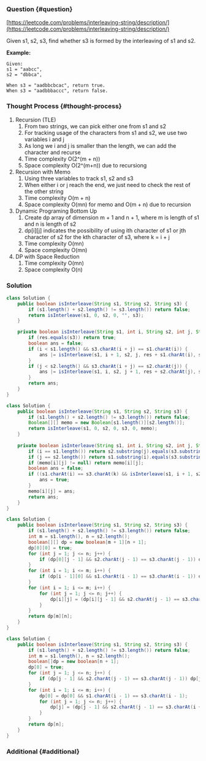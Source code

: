 ### Question {#question}

[https://leetcode.com/problems/interleaving-string/description/](https://leetcode.com/problems/interleaving-string/description/)

Given s1, s2, s3, find whether s3 is formed by the interleaving of s1 and s2.

**Example:**

```
Given:
s1 = "aabcc",
s2 = "dbbca",

When s3 = "aadbbcbcac", return true.
When s3 = "aadbbbaccc", return false.
```

### Thought Process {#thought-process}

1. Recursion \(TLE\)
   1. From two strings, we can pick either one from s1 and s2
   2. For tracking usage of the characters from s1 and s2, we use two variables i and j
   3. As long we i and j is smaller than the length, we can add the character and recurse
   4. Time complexity O\(2^\(m + n\)\)
   5. Space complexity O\(2^\(m+n\)\) due to recursiong
2. Recursion with Memo
   1. Using three variables to track s1, s2 and s3
   2. When either i or j reach the end, we just need to check the rest of the other string
   3. Time complexity O\(m + n\)
   4. Space complexity O\(mn\) for memo and O\(m + n\) due to recursion
3. Dynamic Programing Bottom Up
   1. Create dp array of dimension m + 1 and n + 1, where m is length of s1 and n is length of s2
   2. dp\[i\]\[j\] indicates the possibility of using ith character of s1 or jth character of s2 for the kth character of s3, where k = i + j
   3. Time complexity O\(mn\)
   4. Space complexity O\(mn\)
4. DP with Space Reduction
   1. Time complexity O\(mn\)
   2. Space complexity O\(n\)

### Solution

```java
class Solution {
    public boolean isInterleave(String s1, String s2, String s3) {
        if (s1.length() + s2.length() != s3.length()) return false;
        return isInterleave(s1, 0, s2, 0, "", s3);
    }

    private boolean isInterleave(String s1, int i, String s2, int j, String res, String s3) {
        if (res.equals(s3)) return true;
        boolean ans = false;
        if (i < s1.length() && s3.charAt(i + j) == s1.charAt(i)) {
            ans |= isInterleave(s1, i + 1, s2, j, res + s1.charAt(i), s3);
        }
        if (j < s2.length() && s3.charAt(i + j) == s2.charAt(j)) {
            ans |= isInterleave(s1, i, s2, j + 1, res + s2.charAt(j), s3);
        }
        return ans;
    }
}
```

```java
class Solution {
    public boolean isInterleave(String s1, String s2, String s3) {
        if (s1.length() + s2.length() != s3.length()) return false;
        Boolean[][] memo = new Boolean[s1.length()][s2.length()];
        return isInterleave(s1, 0, s2, 0, s3, 0, memo);
    }
    
    private boolean isInterleave(String s1, int i, String s2, int j, String s3, int k, Boolean[][] memo) {
        if (i == s1.length()) return s2.substring(j).equals(s3.substring(k));
        if (j == s2.length()) return s1.substring(i).equals(s3.substring(k));
        if (memo[i][j] != null) return memo[i][j];
        boolean ans = false;
        if ((s1.charAt(i) == s3.charAt(k) && isInterleave(s1, i + 1, s2, j, s3, k + 1, memo)) || (s2.charAt(j) == s3.charAt(k) && isInterleave(s1, i, s2, j + 1, s3, k + 1, memo))) {
            ans = true;
        }
        memo[i][j] = ans;
        return ans;
    }
}
```

```java
class Solution {
    public boolean isInterleave(String s1, String s2, String s3) {
        if (s1.length() + s2.length() != s3.length()) return false;
        int m = s1.length(), n = s2.length();
        boolean[][] dp = new boolean[m + 1][n + 1];
        dp[0][0] = true;
        for (int j = 1; j <= n; j++) {
            if (dp[0][j - 1] && s2.charAt(j - 1) == s3.charAt(j - 1)) dp[0][j] = true;
        }
        for (int i = 1; i <= m; i++) {
            if (dp[i - 1][0] && s1.charAt(i - 1) == s3.charAt(i - 1)) dp[i][0] = true;
        }
        for (int i = 1; i <= m; i++) {
            for (int j = 1; j <= n; j++) {
                dp[i][j] = (dp[i][j - 1] && s2.charAt(j - 1) == s3.charAt(i + j - 1)) || (dp[i - 1][j] && s1.charAt(i - 1) == s3.charAt(i + j - 1));
            }
        }
        return dp[m][n];
    }
}
```

```java
class Solution {
    public boolean isInterleave(String s1, String s2, String s3) {
        if (s1.length() + s2.length() != s3.length()) return false;
        int m = s1.length(), n = s2.length();
        boolean[]dp = new boolean[n + 1];
        dp[0] = true;
        for (int j = 1; j <= n; j++) {
            if (dp[j - 1] && s2.charAt(j - 1) == s3.charAt(j - 1)) dp[j] = true;
        }
        for (int i = 1; i <= m; i++) {
            dp[0] = dp[0] && s1.charAt(i - 1) == s3.charAt(i - 1);
            for (int j = 1; j <= n; j++) {
                dp[j] = (dp[j - 1] && s2.charAt(j - 1) == s3.charAt(i + j - 1)) || (dp[j] && s1.charAt(i - 1) == s3.charAt(i + j - 1));
            }
        }
        return dp[n];
    }
}
```

### Additional {#additional}



